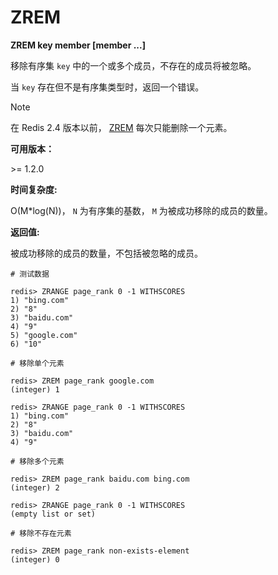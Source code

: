 
# ZREM

**ZREM key member [member ...]**

移除有序集 `key` 中的一个或多个成员，不存在的成员将被忽略。

当 `key` 存在但不是有序集类型时，返回一个错误。

Note

在 Redis 2.4 版本以前， [ZREM](#zrem) 每次只能删除一个元素。

**可用版本：**

&gt;= 1.2.0

**时间复杂度:**

O(M*log(N))， `N` 为有序集的基数， `M` 为被成功移除的成员的数量。

**返回值:**

被成功移除的成员的数量，不包括被忽略的成员。

```
# 测试数据

redis> ZRANGE page_rank 0 -1 WITHSCORES
1) "bing.com"
2) "8"
3) "baidu.com"
4) "9"
5) "google.com"
6) "10"

# 移除单个元素

redis> ZREM page_rank google.com
(integer) 1

redis> ZRANGE page_rank 0 -1 WITHSCORES
1) "bing.com"
2) "8"
3) "baidu.com"
4) "9"

# 移除多个元素

redis> ZREM page_rank baidu.com bing.com
(integer) 2

redis> ZRANGE page_rank 0 -1 WITHSCORES
(empty list or set)

# 移除不存在元素

redis> ZREM page_rank non-exists-element
(integer) 0

```

